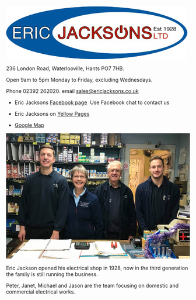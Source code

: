 ![Jacksons Logo](EricJacksons-logo-transparent.png)


236 London Road, Waterlooville, Hants PO7 7HB.

Open 9am to 5pm Monday to Friday, excluding Wednesdays.

Phone 02392 262020.&nbsp;email sales@ericjacksons.co.uk

- Eric Jacksons [Facebook page](https://www.facebook.com/ericjacksons/)&nbsp;&nbsp;Use Facebook chat to contact us

- Eric Jacksons on [Yellow Pages](https://www.yell.com/biz/eric-jackson-s-ltd-waterlooville-2660719/)

- [Google Map](https://www.google.co.uk/maps/place/236+London+Rd,+Waterlooville+PO7+7HB/@50.8781912,-1.0337147,3a,75y,132.99h,88.55t/data=!3m7!1e1!3m5!1sZ-Eg5gKCq3AdhyTJh2Q3BA!2e0!3e11!7i13312!8i6656!4m5!3m4!1s0x4874437730f0e769:0x49e15748caa8d957!8m2!3d50.87814!4d-1.033643)





![Jackson_team](EJacksons.jpg)

Eric Jackson opened his electrical shop in 1928, now in the third generation the family is still running the business.

Peter, Janet, Michael and Jason are the team focusing on domestic and commercial electrical works.

